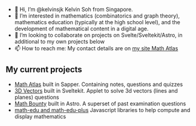 - 👋 Hi, I’m @kelvinsjk Kelvin Soh from Singapore.
- 👀 I’m interested in mathematics (combinatorics and graph theory), mathematics education (typically at the high school level), and the development of mathematical content in a digital age.
- 💞️ I’m looking to collaborate on projects on Svelte/Sveltekit/Astro, in additional to my own projects below
- 📫 How to reach me: My contact details are on [my site Math Atlas](https://math-atlas.vercel.app)

## My current projects

- [Math Atlas](https://math-atlas.vercel.app) built in Sapper. Containing notes, questions and quizzes
- [3D Vectors](https://3d-vectors.vercel.app) built in Sveltekit. Applet to solve 3d vectors (lines and planes) questions
- [Math Bounty](https://math-bounty.vercel.app) built in Astro. A superset of past examination questions
- [math-edu and math-edu-plus](https://github.com/kelvinsjk/math-edu) Javascript libraries to help compute and display mathematics

<!---
kelvinsjk/kelvinsjk is a ✨ special ✨ repository because its `README.md` (this file) appears on your GitHub profile.
You can click the Preview link to take a look at your changes.
--->
